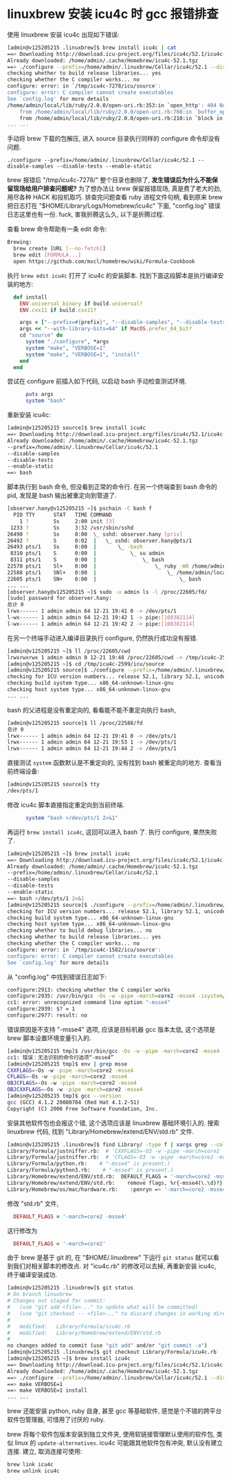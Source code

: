 linuxbrew 安装 icu4c 时 gcc 报错排查
===

使用 linuxbrew 安装 icu4c 出现如下错误:

```sh
[admin@v125205215 .linuxbrew]$ brew install icu4c | cat
==> Downloading http://download.icu-project.org/files/icu4c/52.1/icu4c-52_1-src.tgz
Already downloaded: /home/admin/.cache/Homebrew/icu4c-52.1.tgz
==> ./configure --prefix=/home/admin/.linuxbrew/Cellar/icu4c/52.1 --disable-samples --disable-tests --enable-static
checking whether to build release libraries... yes
checking whether the C compiler works... no
configure: error: in `/tmp/icu4c-7278/icu/source':
configure: error: C compiler cannot create executables
See `config.log' for more details
/home/admin/local/lib/ruby/2.0.0/open-uri.rb:353:in `open_http': 404 Not Found (OpenURI::HTTPError)
	from /home/admin/local/lib/ruby/2.0.0/open-uri.rb:708:in `buffer_open'
	from /home/admin/local/lib/ruby/2.0.0/open-uri.rb:210:in `block in open_loop'
... ...
```

手动将 brew 下载的包解压, 进入 source 目录执行同样的 configure 命令却没有问题.

```
./configure --prefix=/home/admin/.linuxbrew/Cellar/icu4c/52.1 --disable-samples --disable-tests --enable-static
```

brew 报错后 "/tmp/icu4c-7278/" 整个目录也删除了,
**发生错误后为什么不能保留现场给用户排查问题呢?**
为了想办法让 brew 保留报错现场, 
真是费了老大的劲, 用尽各种 HACK 和投机取巧.
排查完问题查看 ruby 进程文件句柄,
看到原来 brew 把日志打在 "$HOME/Library/Logs/Homebrew/icu4c" 下面,
"config.log" 错误日志这里也有一份.
fuck, 害我折腾这么久, 以下是折腾过程.

查看 brew 命令帮助有一条 edit 命令:

```sh
Brewing:
  brew create [URL [--no-fetch]]
  brew edit [FORMULA...]
  open https://github.com/mxcl/homebrew/wiki/Formula-Cookbook
```

执行 `brew edit icu4c` 打开了 icu4c 的安装脚本.
找到下面这段脚本是执行编译安装的地方:

```ruby
  def install
    ENV.universal_binary if build.universal?
    ENV.cxx11 if build.cxx11?

    args = ["--prefix=#{prefix}", "--disable-samples", "--disable-tests", "--enable-static"]
    args << "--with-library-bits=64" if MacOS.prefer_64_bit?
    cd "source" do
      system "./configure", *args
      system "make", "VERBOSE=1"
      system "make", "VERBOSE=1", "install"
    end
  end
```

尝试在 configure 前插入如下代码, 以启动 bash 手动检查测试环境.

```ruby
      puts args
      system "bash"
```

重新安装 icu4c:

```sh
[admin@v125205215 source]$ brew install icu4c
==> Downloading http://download.icu-project.org/files/icu4c/52.1/icu4c-52_1-src.
Already downloaded: /home/admin/.cache/Homebrew/icu4c-52.1.tgz
--prefix=/home/admin/.linuxbrew/Cellar/icu4c/52.1
--disable-samples
--disable-tests
--enable-static
==> bash
```

脚本执行到 bash 命令, 但没看到正常的命令行.
在另一个终端查到 bash 命令的 pid,
发现是 bash 输出被重定向到管道了.

```sh
[observer.hany@v125205215 ~]$ pschain -C bash f
  PID TTY      STAT   TIME COMMAND
    1 ?        Ss     2:00 init [3]                               
 1233 ?        Ss     3:32 /usr/sbin/sshd
26490 ?        Ss     0:00  \_ sshd: observer.hany [priv]
26492 ?        S      0:02  |   \_ sshd: observer.hany@pts/1
26493 pts/1    Ss     0:00  |       \_ -bash
 8310 pts/1    S      0:00  |           \_ su admin
 8311 pts/1    S      0:00  |               \_ bash
22570 pts/1    Sl+    0:00  |                   \_ ruby -W0 /home/admin/.linuxbr
22588 pts/1    SNl+   0:00  |                       \_ /home/admin/local/bin/rub
22605 pts/1    SN+    0:00  |                           \_ bash
... ...
[observer.hany@v125205215 ~]$ sudo -u admin ls -l /proc/22605/fd/
[sudo] password for observer.hany: 
总计 0
lrwx------ 1 admin admin 64 12-21 19:41 0 -> /dev/pts/1
l-wx------ 1 admin admin 64 12-21 19:42 1 -> pipe:[108382114]
l-wx------ 1 admin admin 64 12-21 19:42 2 -> pipe:[108382114]
```

在另一个终端手动进入编译目录执行 configure, 仍然执行成功没有报错.

```sh
[admin@v125205215 ~]$ ll /proc/22605/cwd
lrwxrwxrwx 1 admin admin 0 12-21 19:48 /proc/22605/cwd -> /tmp/icu4c-2599/icu/source
[admin@v125205215 ~]$ cd /tmp/icu4c-2599/icu/source
[admin@v125205215 source]$ ./configure --prefix=/home/admin/.linuxbrew/Cellar/icu4c/52.1 --disable-samples --disable-tests --enable-static
checking for ICU version numbers... release 52.1, library 52.1, unicode version 6.3
checking build system type... x86_64-unknown-linux-gnu
checking host system type... x86_64-unknown-linux-gnu
... ...
```

bash 的父进程是没有重定向的, 看看能不能不重定向执行 bash, 

```sh
[admin@v125205215 source]$ ll /proc/22588/fd
总计 0
lrwx------ 1 admin admin 64 12-21 19:41 0 -> /dev/pts/1
lrwx------ 1 admin admin 64 12-21 19:53 1 -> /dev/pts/1
lrwx------ 1 admin admin 64 12-21 19:44 2 -> /dev/pts/1
```

直接测试 `system` 函数默认是不重定向的, 没有找到 bash 被重定向的地方.
查看当前终端设备:

```sh
[admin@v125205215 source]$ tty
/dev/pts/1
```

修改 icu4c 脚本直接指定重定向到当前终端.

```ruby
      system "bash >/dev/pts/1 2>&1"
```

再运行 `brew install icu4c`, 这回可以进入 bash 了.
执行 configure, 果然失败了.

```sh
[admin@v125205215 ~]$ brew install icu4c
==> Downloading http://download.icu-project.org/files/icu4c/52.1/icu4c-52_1-src.
Already downloaded: /home/admin/.cache/Homebrew/icu4c-52.1.tgz
--prefix=/home/admin/.linuxbrew/Cellar/icu4c/52.1
--disable-samples
--disable-tests
--enable-static
==> bash >/dev/pts/1 2>&1
[admin@v125205215 source]$ ./configure --prefix=/home/admin/.linuxbrew/Cellar/icu4c/52.1 --disable-samples --disable-tests --enable-static
checking for ICU version numbers... release 52.1, library 52.1, unicode version 6.3
checking build system type... x86_64-unknown-linux-gnu
checking host system type... x86_64-unknown-linux-gnu
checking whether to build debug libraries... no
checking whether to build release libraries... yes
checking whether the C compiler works... no
configure: error: in `/tmp/icu4c-1582/icu/source':
configure: error: C compiler cannot create executables
See `config.log' for more details
```

从 "config.log" 中找到错误日志如下:

```sh
configure:2913: checking whether the C compiler works
configure:2935: /usr/bin/gcc -Os -w -pipe -march=core2 -msse4 -isystem/home/admin/.linuxbrew/include -L/home/admin/.linuxbrew/lib -Wl,-headerpad_max_install_names conftest.c  >&5
cc1: error: unrecognized command line option "-msse4"
configure:2939: $? = 1
configure:2977: result: no
```

错误原因是不支持 "-msse4" 选项, 应该是目标机器 gcc 版本太低, 
这个选项是 brew 脚本设置环境变量引入的.

```sh
[admin@v125205215 tmp]$ /usr/bin/gcc -Os -w -pipe -march=core2 -msse4 -isystem/home/admin/.linuxbrew/include -L/home/admin/.linuxbrew/lib -Wl,-headerpad_max_install_names a.c
cc1: 错误：无法识别的命令行选项“-msse4”
[admin@v125205215 tmp]$ env | grep msse
CXXFLAGS=-Os -w -pipe -march=core2 -msse4
CFLAGS=-Os -w -pipe -march=core2 -msse4
OBJCFLAGS=-Os -w -pipe -march=core2 -msse4
OBJCXXFLAGS=-Os -w -pipe -march=core2 -msse4
[admin@v125205215 tmp]$ gcc --version
gcc (GCC) 4.1.2 20080704 (Red Hat 4.1.2-51)
Copyright (C) 2006 Free Software Foundation, Inc.
```

安装其他软件包也会报这个错, 这个选项应该是 linuxbrew 基础环境引入的.
搜索 linuxbrew 代码, 找到 "Library/Homebrew/extend/ENV/std.rb" 文件.

```sh
[admin@v125205215 .linuxbrew]$ find Library/ -type f | xargs grep --color msse4
Library/Formula/justniffer.rb:  # 'CXXFLAGS=-O3 -w -pipe -march=core2 -msse4' 'CC=/usr/bin/llvm-gcc'
Library/Formula/justniffer.rb:  # 'CFLAGS=-O3 -w -pipe -march=core2 -msse4' --cache-file=/dev/null--srcdir=.
Library/Formula/python.rb:    # "-msse4" is present.)
Library/Formula/python3.rb:    # "-msse4" is present.)
Library/Homebrew/extend/ENV/std.rb:  DEFAULT_FLAGS = '-march=core2 -msse4'
Library/Homebrew/extend/ENV/std.rb:    remove flags, %r{-msse4(\.\d)?}
Library/Homebrew/os/mac/hardware.rb:    :penryn => '-march=core2 -msse4.1',
```

修改 "std.rb" 文件,

```ruby
  DEFAULT_FLAGS = '-march=core2 -msse4'
```

这行修改为

```ruby
  DEFAULT_FLAGS = '-march=core2'
```

由于 brew 是基于 git 的, 
在 "$HOME/.linuxbrew" 下运行 `git status` 就可以看到我们对相关脚本的修改点.
对 "icu4c.rb" 的修改可以去掉, 再重新安装 icu4c, 终于编译安装成功.

```sh
[admin@v125205215 .linuxbrew]$ git status
# On branch linuxbrew
# Changes not staged for commit:
#   (use "git add <file>..." to update what will be committed)
#   (use "git checkout -- <file>..." to discard changes in working directory)
#
#	modified:   Library/Formula/icu4c.rb
#	modified:   Library/Homebrew/extend/ENV/std.rb
#
no changes added to commit (use "git add" and/or "git commit -a")
[admin@v125205215 .linuxbrew]$ git checkout Library/Formula/icu4c.rb
[admin@v125205215 ~]$ brew install icu4c
==> Downloading http://download.icu-project.org/files/icu4c/52.1/icu4c-52_1-src.
Already downloaded: /home/admin/.cache/Homebrew/icu4c-52.1.tgz
==> ./configure --prefix=/home/admin/.linuxbrew/Cellar/icu4c/52.1 --disable-samp
==> make VERBOSE=1
==> make VERBOSE=1 install
... ...
```

brew 还能安装 python, ruby 自身, 甚至 gcc 等基础软件,
感觉是个不错的跨平台软件包管理器, 可惜用了讨厌的 ruby.

brew 将每个软件包版本安装到独立文件夹,
使用软链接管理默认使用的软件包, 类似 linux 的 `update-alternatives`.
icu4c 可能跟其他软件包有冲突, 默认没有建立连接.
建立, 取消连接可使用:

```sh
brew link icu4c
brew unlink icu4c
```

